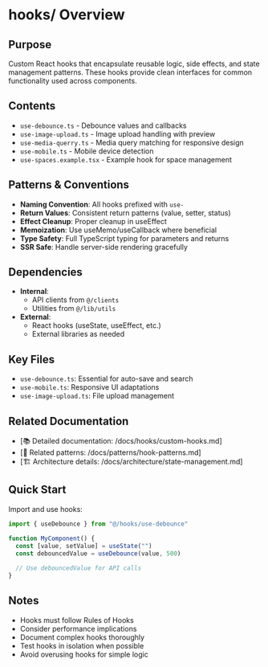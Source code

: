 # hooks/ Overview

## Purpose
Custom React hooks that encapsulate reusable logic, side effects, and state management patterns. These hooks provide clean interfaces for common functionality used across components.

## Contents
- `use-debounce.ts` - Debounce values and callbacks
- `use-image-upload.ts` - Image upload handling with preview
- `use-media-querry.ts` - Media query matching for responsive design
- `use-mobile.ts` - Mobile device detection
- `use-spaces.example.tsx` - Example hook for space management

## Patterns & Conventions
- **Naming Convention**: All hooks prefixed with `use-`
- **Return Values**: Consistent return patterns (value, setter, status)
- **Effect Cleanup**: Proper cleanup in useEffect
- **Memoization**: Use useMemo/useCallback where beneficial
- **Type Safety**: Full TypeScript typing for parameters and returns
- **SSR Safe**: Handle server-side rendering gracefully

## Dependencies
- **Internal**: 
  - API clients from `@/clients`
  - Utilities from `@/lib/utils`
- **External**: 
  - React hooks (useState, useEffect, etc.)
  - External libraries as needed

## Key Files
- `use-debounce.ts`: Essential for auto-save and search
- `use-mobile.ts`: Responsive UI adaptations
- `use-image-upload.ts`: File upload management

## Related Documentation
- [📚 Detailed documentation: /docs/hooks/custom-hooks.md]
- [🔗 Related patterns: /docs/patterns/hook-patterns.md]
- [🏗️ Architecture details: /docs/architecture/state-management.md]

## Quick Start
Import and use hooks:
```typescript
import { useDebounce } from "@/hooks/use-debounce"

function MyComponent() {
  const [value, setValue] = useState("")
  const debouncedValue = useDebounce(value, 500)
  
  // Use debouncedValue for API calls
}
```

## Notes
- Hooks must follow Rules of Hooks
- Consider performance implications
- Document complex hooks thoroughly
- Test hooks in isolation when possible
- Avoid overusing hooks for simple logic